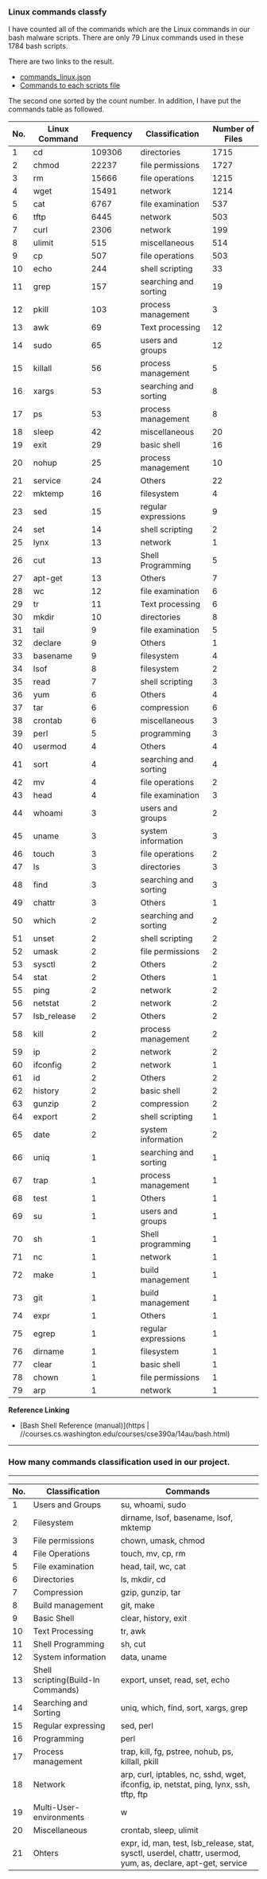 ### Linux commands classfy

I have counted all of the commands which are the Linux commands in our bash malware scripts. There are only 79 Linux commands used in these 1784 bash scripts.

There are two links to the result.

- [commands_linux.json](https://github.com/guozetang/IoT-Malware-Dataset-App/blob/master/commands_linux.json)
- [Commands to each scripts file](https://github.com/guozetang/IoT-Malware-Dataset-App/blob/master/command_to_file.json)

The second one sorted by the count number. In addition, I have put the commands table as followed.

| No. | Linux Command | Frequency | Classification | Number of Files |
| --- | ------------- | --------- |--------- |--------- |
1  |  cd  |  109306  |  directories  |  1715
2  |  chmod  |  22237  |  file permissions  |  1727
3  |  rm  |  15666  |  file operations  |  1215
4  |  wget  |  15491  |  network  |  1214
5  |  cat  |  6767  |  file examination  |  537
6  |  tftp  |  6445  |  network  |  503
7  |  curl  |  2306  |  network  |  199
8  |  ulimit  |  515  |  miscellaneous  |  514
9  |  cp  |  507  |  file operations  |  503
10  |  echo  |  244  |  shell scripting  |  33
11  |  grep  |  157  |  searching and sorting  |  19
12  |  pkill  |  103  |  process management  |  3
13  |  awk  |  69  |  Text processing  |  12
14  |  sudo  |  65  |  users and groups  |  12
15  |  killall  |  56  |  process management  |  5
16  |  xargs  |  53  |  searching and sorting  |  8
17  |  ps  |  53  |  process management  |  8
18  |  sleep  |  42  |  miscellaneous  |  20
19  |  exit  |  29  |  basic shell  |  16
20  |  nohup  |  25  |  process management  |  10
21  |  service  |  24  |  Others  |  22
22  |  mktemp  |  16  |  filesystem  |  4
23  |  sed  |  15  |  regular expressions  |  9
24  |  set  |  14  |  shell scripting  |  2
25  |  lynx  |  13  |  network  |  1
26  |  cut  |  13  |  Shell Programming  |  5
27  |  apt-get  |  13  |  Others  |  7
28  |  wc  |  12  |  file examination  |  6
29  |  tr  |  11  |  Text processing  |  6
30  |  mkdir  |  10  |  directories  |  8
31  |  tail  |  9  |  file examination  |  5
32  |  declare  |  9  |  Others  |  1
33  |  basename  |  9  |  filesystem  |  4
34  |  lsof  |  8  |  filesystem  |  2
35  |  read  |  7  |  shell scripting  |  3
36  |  yum  |  6  |  Others  |  4
37  |  tar  |  6  |  compression  |  6
38  |  crontab  |  6  |  miscellaneous  |  3
39  |  perl  |  5  |  programming  |  3
40  |  usermod  |  4  |  Others  |  4
41  |  sort  |  4  |  searching and sorting  |  4
42  |  mv  |  4  |  file operations  |  2
43  |  head  |  4  |  file examination  |  3
44  |  whoami  |  3  |  users and groups  |  2
45  |  uname  |  3  |  system information  |  3
46  |  touch  |  3  |  file operations  |  2
47  |  ls  |  3  |  directories  |  3
48  |  find  |  3  |  searching and sorting  |  3
49  |  chattr  |  3  |  Others  |  1
50  |  which  |  2  |  searching and sorting  |  2
51  |  unset  |  2  |  shell scripting  |  2
52  |  umask  |  2  |  file permissions  |  2
53  |  sysctl  |  2  |  Others  |  2
54  |  stat  |  2  |  Others  |  1
55  |  ping  |  2  |  network  |  2
56  |  netstat  |  2  |  network  |  2
57  |  lsb_release  |  2  |  Others  |  2
58  |  kill  |  2  |  process management  |  2
59  |  ip  |  2  |  network  |  2
60  |  ifconfig  |  2  |  network  |  1
61  |  id  |  2  |  Others  |  2
62  |  history  |  2  |  basic shell  |  2
63  |  gunzip  |  2  |  compression  |  2
64  |  export  |  2  |  shell scripting  |  1
65  |  date  |  2  |  system information  |  2
66  |  uniq  |  1  |  searching and sorting  |  1
67  |  trap  |  1  |  process management  |  1
68  |  test  |  1  |  Others  |  1
69  |  su  |  1  |  users and groups  |  1
70  |  sh  |  1  |  Shell programming  |  1
71  |  nc  |  1  |  network  |  1
72  |  make  |  1  |  build management  |  1
73  |  git  |  1  |  build management  |  1
74  |  expr  |  1  |  Others  |  1
75  |  egrep  |  1  |  regular expressions  |  1
76  |  dirname  |  1  |  filesystem  |  1
77  |  clear  |  1  |  basic shell  |  1
78  |  chown  |  1  |  file permissions  |  1
79  |  arp  |  1  |  network  |  1

**Reference Linking**

* [Bash Shell Reference (manual)](https |  //courses.cs.washington.edu/courses/cse390a/14au/bash.html)

----------

### How many commands classification used in our project.
****
| No. | Classification                     | Commands                                                                                                     |
|-----|------------------------------------|--------------------------------------------------------------------------------------------------------------|
| 1   | Users and Groups                   | su, whoami, sudo                                                                                             |
| 2   | Filesystem                         | dirname, lsof, basename, lsof, mktemp                                                                        |
| 3   | File permissions                   | chown, umask, chmod                                                                                          |
| 4   | File Operations                    | touch, mv, cp, rm                                                                                            |
| 5   | File examination                   | head, tail, wc, cat                                                                                          |
| 6   | Directories                        | ls, mkdir, cd                                                                                                |
| 7   | Compression                        | gzip, gunzip, tar                                                                                            |
| 8   | Build management                   | git, make                                                                                                    |
| 9   | Basic Shell                        | clear, history, exit                                                                                         |
| 10  | Text Processing                    | tr, awk                                                                                                      |
| 11  | Shell Programming                  | sh, cut                                                                                                      |
| 12  | System information                 | data, uname                                                                                                  |
| 13  | Shell scripting(Build-In Commands) | export, unset, read, set, echo                                                                               |
| 14  | Searching and Sorting              | uniq, which, find, sort, xargs, grep                                                                         |
| 15  | Regular expressing                 | sed, perl                                                                                                    |
| 16  | Programming                        | perl                                                                                                         |
| 17  | Process management                 | trap, kill, fg, pstree, nohub, ps, killall, pkill                                                            |
| 18  | Network                            | arp, curl, iptables, nc, sshd, wget, ifconfig, ip, netstat, ping, lynx, ssh, tftp, ftp                       |
| 19  | Multi-User-environments            | w                                                                                                            |
| 20  | Miscellaneous                      | crontab, sleep, ulimit                                                                                       |
| 21  | Ohters                             | expr, id, man, test, lsb_release, stat, sysctl, userdel, chattr, usermod, yum, as, declare, apt-get, service |
